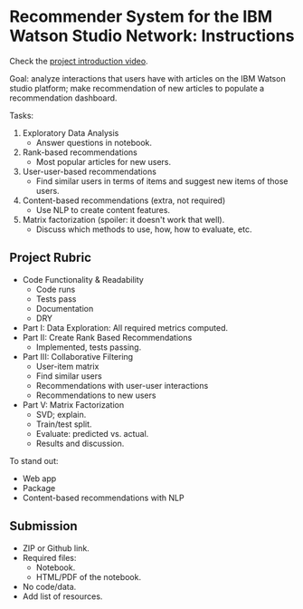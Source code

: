 # Recommender System for the IBM Watson Studio Network: Instructions

Check the [project introduction video](https://www.youtube.com/watch?v=jKfmT1R_oJM).

Goal: analyze interactions that users have with articles on the IBM Watson studio platform; make recommendation of new articles to populate a recommendation dashboard.

Tasks:

1. Exploratory Data Analysis
    - Answer questions in notebook.
2. Rank-based recommendations
    - Most popular articles for new users.
3. User-user-based recommendations
    - Find similar users in terms of items and suggest new items of those users.
4. Content-based recommendations (extra, not required)
    - Use NLP to create content features.
5. Matrix factorization (spoiler: it doesn't work that well).
    - Discuss which methods to use, how, how to evaluate, etc.

## Project Rubric

- Code Functionality & Readability
    - Code runs
    - Tests pass
    - Documentation
    - DRY
- Part I: Data Exploration: All required metrics computed.
- Part II: Create Rank Based Recommendations
    - Implemented, tests passing.
- Part III: Collaborative Filtering
    - User-item matrix
    - Find similar users
    - Recommendations with user-user interactions
    - Recommendations to new users
- Part V: Matrix Factorization
    - SVD; explain.
    - Train/test split.
    - Evaluate: predicted vs. actual.
    - Results and discussion.

To stand out:

- Web app
- Package
- Content-based recommendations with NLP

## Submission

- ZIP or Github link.
- Required files:
    - Notebook.
    - HTML/PDF of the notebook.
- No code/data.
- Add list of resources.
